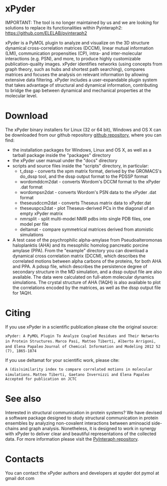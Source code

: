 # xPyder

IMPORTANT: The tool is no longer maintained by us and we are looking for solutions to replace its functionalities within Pyinteraph2: https://github.com/ELELAB/pyinteraph2 


xPyder is a PyMOL plugin to analyze and visualize on the 3D structure dynamical cross-correlation matrices (DCCM), linear mutual information (LMI), communication propensities (CP), intra- and inter-molecular interactions (e.g. PSN), and more, to produce highly customizable publication-quality images. xPyder identifies networks (using concepts from graph theory, such as hubs and shortest path searching), compares matrices and focuses the analysis on relevant information by allowing extensive data filtering. xPyder includes a user-expandable plugin system that takes advantage of structural and dynamical information, contributing to bridge the gap between dynamical and mechanical properties at the molecular level.

# Download

The xPyder binary installers for Linux (32 or 64 bit), Windows and OS X can be downloaded from our github repository [github repository](https://github.com/ELELAB/xpyder), where you can find:

* the installation packages for Windows, Linux and OS X, as well as a tarball package inside the "packages" directory
* the xPyder user manual under the "docs" directory
* scripts and source files inside the "scripts" directory, in particular:
  * t_dssp - converts the xpm matrix format, derived by the GROMACS's do_dssp tool, and the dssp output format to the PDSSP format
  * wordomddcm2dat - converts Wordom's DCCM format to the xPyder .dat format
  * wordompsn2dat - converts Wordom's PSN data to the xPyder .dat format
  * theseusdccm2dat - converts Theseus matrix data to xPyder.dat
  * theseuspcs2dat - plot Theseus-derived PCs in the diagonal of an empty xPyder matrix
  * nmrsplit - split multi-model NMR pdbs into single PDB files, one model per file
  * deltamat - compare symmetrical matrices derived from atomistic simulations
* A test case of the psychrophilic alpha-amylase from Pseudoalteromonas haloplanktis (AHA) and its mesophilic homolog pancreatic porcine amylase (PPA). From the "example" directory you can download a dynamical cross correlation matrix (DCCM), which describes the correlated motions between alpha carbons of the proteins, for both AHA and PPA. A pdssp file, which describes the persistence degree of secondary structure in the MD simulation, and a dssp output file are also available. The data were calculated on full-atom molecular dynamics simulations. The crystal structure of AHA (1AQH) is also available to plot the correlations encoded by the matrices, as well as the dssp output file for 1AQH.

# Citing

If you use xPyder in a scientific publication please cite the original source:

`xPyder: A PyMOL Plugin To Analyze Coupled Residues and Their Networks in Protein Structures.`
`Marco Pasi, Matteo Tiberti, Alberto Arrigoni, and Elena Papaleo`
`Journal of Chemical Information and Modeling 2012 52 (7), 1865-1874`

If you use deltamat for your scientific work, please cite:

`A (dis)similarity index to compare correlated motions in molecular simulations.`
`Matteo Tiberti, Gaetano Invernizzi and Elena Papaleo`
`Accepted for publication on JCTC`


# See also

Interested in structural communication in protein systems? We have devised a software package designed to study structural communication in protein ensembles by analyzing non-covalent interactions between aminoacid side-chains and graph analysis. Nonetheless, it is designed to work in synergy with xPyder to deliver clear and beautiful representations of the collected data. For more information please visit the [PyInteraph repository](https://github.com/ELELAB/PyInteraph).

# Contacts

You can contact the xPyder authors and developers at xpyder dot pymol at gmail dot com
